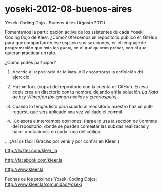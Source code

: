 yoseki-2012-08-buenos-aires
===========================

Yoseki Coding Dojo - Buenos Aires (Agosto 2012)

Fomentamos la participación activa de los asistentes de cada Yoseki Coding Dojo de Kleer. ¿Cómo? Ofrecemos un repositorio público en GitHub para que compartan en ese espacio sus soluciones, en el lenguaje de programación que más les guste, en el que quieran probar, con el que quieran practicar un rato.

¿Cómo podés participar?

1) Accede al repositorio de la kata. Allí encontraras la definición del ejercicio.

2) Haz un fork (copia) del repositorio con tu cuenta de GitHub. En esa copia crea un directorio con tu nombre, dejando ahí la solución. *La Kata de hoy Wincofon (by @martinsalias y @carlospeix)*

3) Cuando lo tengas listo para subirlo al repositorio maestro haz un pull-request, que será aplicado una vez validado el commit.

4) ¡Colabora e intercambia opiniones! Para ello usa la sección de Commits del repositorio, donde se pueden comentar las subidas realizadas y hacer anotaciones en cada línea del código.

... ¡Así de fácil! Gracias por venir y por confiar en Kleer :)

http://twitter.com/kleer_la

http://facebook.com/kleer.la

http://www.kleer.la

Fechas de los próximos Yoseki Coding Dojos: http://www.kleer.la/comunidad/yoseki